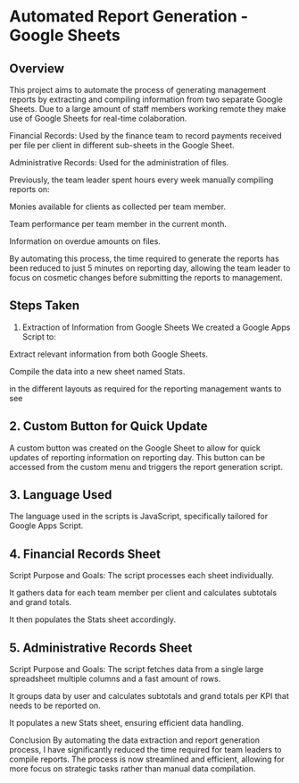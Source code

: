 # Automated Report Generation - Google Sheets

## Overview
This project aims to automate the process of generating management reports by extracting and compiling information from two separate Google Sheets. Due to a large amount of staff members working remote they make use of Google Sheets for real-time colaboration.

Financial Records: Used by the finance team to record payments received per file per client in different sub-sheets in the Google Sheet.

Administrative Records: Used for the administration of files.

Previously, the team leader spent hours every week manually compiling reports on:

Monies available for clients as collected per team member.

Team performance per team member in the current month.

Information on overdue amounts on files.

By automating this process, the time required to generate the reports has been reduced to just 5 minutes on reporting day, allowing the team leader to focus on cosmetic changes before submitting the reports to management.

## Steps Taken
1. Extraction of Information from Google Sheets
We created a Google Apps Script to:

Extract relevant information from both Google Sheets.

Compile the data into a new sheet named Stats.

in the different layouts as required for the reporting management wants to see

## 2. Custom Button for Quick Update
A custom button was created on the Google Sheet to allow for quick updates of reporting information on reporting day. This button can be accessed from the custom menu and triggers the report generation script.

## 3. Language Used
The language used in the scripts is JavaScript, specifically tailored for Google Apps Script.

## 4. Financial Records Sheet 
Script Purpose and Goals:
The script processes each sheet individually.

It gathers data for each team member per client and calculates subtotals and grand totals.

It then populates the Stats sheet accordingly.

## 5. Administrative Records Sheet
Script Purpose and Goals:
The script fetches data from a single large spreadsheet multiple columns and a fast amount of rows.

It groups data by user and calculates subtotals and grand totals per KPI that needs to be reported on.

It populates a new Stats sheet, ensuring efficient data handling.

Conclusion
By automating the data extraction and report generation process, I have significantly reduced the time required for team leaders to compile reports. The process is now streamlined and efficient, allowing for more focus on strategic tasks rather than manual data compilation.
